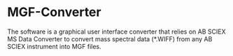 # MGF-Converter
The software is a graphical user interface converter that relies on AB SCIEX MS Data Converter to convert mass spectral data (*.WIFF) from any AB SCIEX instrument into MGF files.
